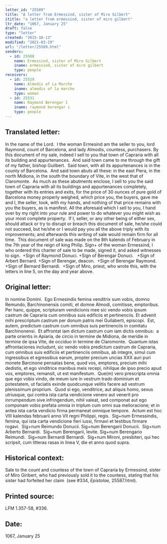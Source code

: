 ```yaml
---
letter_id: "25589"
title: "A letter from Ermessind, sister of Miro Gilbert"
ititle: "a letter from ermessind, sister of miro gilbert"
ltr_date: "1067, January 25"
draft: false
type: "letter"
created: "2015-10-13"
modified: "2021-03-29"
url: "/letter/25589.html"
senders:
  - id: 25588
    name: Ermessind, sister of Miro Gilbert
    iname: ermessind, sister of miro gilbert
    type: people
receivers:
  - id: 25529
    name: Almodis of La Marche
    iname: almodis of la marche
    type: woman
  - id: 25531
    name: Raymond Berengar I
    iname: raymond berengar i
    type: people
---
```

<h2> Translated letter:</h2><p>In the name of the Lord.&nbsp; I the woman Ermesind am the seller to you, lord Raymond, count of Barcelona, and lady Almodis, countess, purchasers. By this document of my sale, indeed I sell to you that town of Capraria with all its building and appurtenances.&nbsp; And said town came to me through the gift of my father, bishop Guilbert.&nbsp; Said town, with all its appurtenances is in the county of Barcelona.&nbsp; And said town abuts all these: in the east Piera, in the north Midiona, in the south the boundary of Vite, in the west that of Claromonte.&nbsp; As much as these abutments enclose, I sell to you the said town of Capraria with all its buildings and appurtenances completely, together with its entries and exits, for the price of 30 ounces of pure gold of Barcelona money properly weighed, which price you, the buyers, gave me and I, the seller, took, with my hands, and nothing of that price remains with you the buyers, as is manifest. All the aforesaid which I sell to you, I hand over by my right into your rule and power to do whatever you might wish as your most complete property.&nbsp; If I, seller, or any other being of either sex, should attack or try to disrupt or breach this document of sale, he/she could not succeed, but he/she or I would pay you all the above triply with its improvements; and afterwards this writing of sale would remain firm for all time.&nbsp; This document of sale was made on the 8th kalends of February in the 7th year of the reign of king Philip. Sign+ of the woman Ermessind, I who ordered this charter of sale to be made, signed it, and asked witnesses to sign. &nbsp;+Sign of Raymond Donuci. +Sign of Berengar Donuci. &nbsp;&nbsp;+Sign of Arbert Bernard. +Sign of Berengar, deacon.&nbsp; +Sign of Berengar Raymond.&nbsp; +Sign of Bernard Bernardi.&nbsp; +Sign of Miro, priest, who wrote this, with the letters in line 5, on the day and year above.</p><h2 class="mt-4"> Original letter:</h2><p>In nomine Domini.&nbsp; Ego Ermesindis femina venditrix sum vobis, domno Remundo, Barchinonensis comiti, et domne Almodi, comitisse, emptoribus.&nbsp; Per hanc, quippe, scripturam vendicionis mee sic vendo vobis ipsum castrum de Capraria cum omnibus suis edificiis et pertinenciis. Et advenit mihi prescriptum castrum per donum patris mei Guilaberti, episcopi.&nbsp; Est, autem, predictum castrum cum omnibus suis pertinenciis in comitatu Barchinonensi.&nbsp; Et affrontat iam dictum castrum cum iam dictis omnibus:&nbsp; a parte orientis in Apiaria, de circio in termine de Midiona, de meridie in termine de ipsa Vite, de occiduo in termine de Claromonte.&nbsp; Quantum istas affrontaciones includunt, sic vendo vobis predictum castrum de Capraria, cum omnibus suis edificiis et pertinenciis omnibus, ab integre, simul cum ingressibus et egressibus earum, propter precium uncias XXX auri puri monete Barcinone pensatas bene, quod vos, emptores, precium mihi dedistis, et ego vinditrice manibus meis recepi, nihilque de ipso precio apud vos, emptores, remansit, ut est manifestum.&nbsp; Que(m) vero prescripta omnia que ego vobis vindo, de meum iure in vestrum trado dominium et potestatem, ut faciatis exinde quodcunque velitis facere ad vestrum plenissimum proprium.&nbsp; Quod si ego, venditrice, aut aliquis homo, sexus utriusque, qui contra ista carta vendicione venero aut venerit pro inrrumpendum sive infringendum, nihil valeat, sed componat aut ego componam vobis prefata omnia in triplum cum omni sua melioracione; et in antea ista carta vendicio firma permaneat omnique tempore.&nbsp; Actum est hoc VIII kalendas februarii anno VII regni Philippi, regis.&nbsp; Sig+num Ermessindis, femina, qui ista carta vendicione fieri iussi, firmavi et testibus firmare rogavi.&nbsp; Sig+num Reimundo Donucii. Sig+num Berengarii Donucii.&nbsp; Sig+num Arberto Bernardi.&nbsp; Sig+num Berengarii, levite. Sig+num Berengario Reimundi.&nbsp; Sig+num Bernardi Bernardi.&nbsp; Sig+num Mironi, presbiteri, qui hec scripsit, cum litteras rasas in linea V, die et anno quod supra.</p><h2 class="mt-4"> Historical context:</h2><p>Sale to the count and countess of the town of Capraria by Ermessind, sister of Miro Giribert, who had previously sold it to the countess, stating that his sister had forfeited her claim &nbsp;(see #334, <em>Epistolae,</em> 25587.html).</p><h2 class="mt-4"> Printed source:</h2><p>LFM 1.357-58, #336.</p><h2 class="mt-4"> Date:</h2>1067, January 25